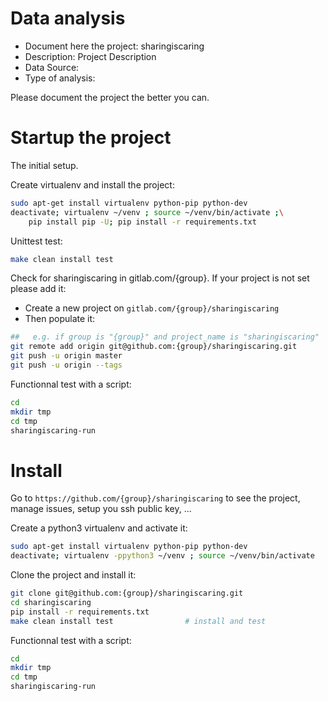 # Data analysis
- Document here the project: sharingiscaring
- Description: Project Description
- Data Source:
- Type of analysis:

Please document the project the better you can.

# Startup the project

The initial setup.

Create virtualenv and install the project:
```bash
sudo apt-get install virtualenv python-pip python-dev
deactivate; virtualenv ~/venv ; source ~/venv/bin/activate ;\
    pip install pip -U; pip install -r requirements.txt
```

Unittest test:
```bash
make clean install test
```

Check for sharingiscaring in gitlab.com/{group}.
If your project is not set please add it:

- Create a new project on `gitlab.com/{group}/sharingiscaring`
- Then populate it:

```bash
##   e.g. if group is "{group}" and project_name is "sharingiscaring"
git remote add origin git@github.com:{group}/sharingiscaring.git
git push -u origin master
git push -u origin --tags
```

Functionnal test with a script:

```bash
cd
mkdir tmp
cd tmp
sharingiscaring-run
```

# Install

Go to `https://github.com/{group}/sharingiscaring` to see the project, manage issues,
setup you ssh public key, ...

Create a python3 virtualenv and activate it:

```bash
sudo apt-get install virtualenv python-pip python-dev
deactivate; virtualenv -ppython3 ~/venv ; source ~/venv/bin/activate
```

Clone the project and install it:

```bash
git clone git@github.com:{group}/sharingiscaring.git
cd sharingiscaring
pip install -r requirements.txt
make clean install test                # install and test
```
Functionnal test with a script:

```bash
cd
mkdir tmp
cd tmp
sharingiscaring-run
```
